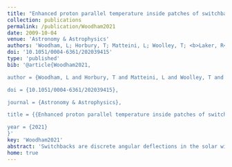 ```yaml
---
title: "Enhanced proton parallel temperature inside patches of switchbacks in the inner heliosphere"
collection: publications
permalink: /publication/Woodham2021
date: 2009-10-04
venue: 'Astronomy & Astrophysics'
authors: 'Woodham, L; Horbury, T; Matteini, L; Woolley, T; <b>Laker, R</b>; Bale, S; Nicolaou, G; Stawarz, J; Stansby, D; Hietala, H; Larson, D; Livi, R; Verniero, J; McManus, M; Kasper, J; Korreck, K; Raouafi, N; Moncuquet, M; Pulupa, M'
doi: '10.1051/0004-6361/202039415'
type: 'published'
bib: '@article{Woodham2021,

author = {Woodham, L and Horbury, T and Matteini, L and Woolley, T and Laker, R and Bale, S and Nicolaou, G and Stawarz, J and Stansby, D and Hietala, H and Larson, D and Livi, R and Verniero, J and McManus, M and Kasper, J and Korreck, K and Raouafi, N and Moncuquet, M and Pulupa, M},

doi = {10.1051/0004-6361/202039415},

journal = {Astronomy & Astrophysics},

title = {{Enhanced proton parallel temperature inside patches of switchbacks in the inner heliosphere}},

year = {2021}
}'
key: 'Woodham2021'
abstract: 'Switchbacks are discrete angular deflections in the solar wind magnetic field that have been observed throughout the heliosphere. Recent observations by Parker Solar Probe (PSP) have revealed the presence of patches of switchbacks on the scale of hours to days, separated by ‘quieter’ radial fields. We aim to further diagnose the origin of these patches using measurements of proton temperature anisotropy that can illuminate possible links to formation processes in the solar corona. We fitted 3D bi-Maxwellian functions to the core of proton velocity distributions measured by the SPAN-Ai instrument onboard PSP to obtain the proton parallel, Tp,k , and perpendicular, Tp,⊥, temperature. We show that the presence of patches is highlighted by a transverse deflection in the flow and magnetic field away from the radial direction. These deflections are correlated with enhancements in Tp,k , while Tp,⊥ remains relatively constant. Patches sometimes exhibit small proton and electron density enhancements. We interpret that patches are not simply a group of switchbacks, but rather switchbacks are embedded within a largerscale structure identified by enhanced Tp,k that is distinct from the surrounding solar wind. We suggest that these observations are consistent with formation by reconnection-associated mechanisms in the corona.'
home: true
---
```

